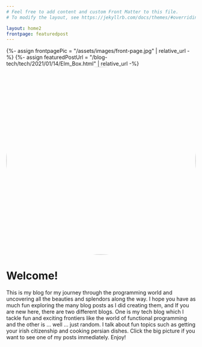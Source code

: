 ```yaml
---
# Feel free to add content and custom Front Matter to this file.
# To modify the layout, see https://jekyllrb.com/docs/themes/#overriding-theme-defaults

layout: home2
frontpage: featuredpost
---
```


{%- assign frontpagePic = "/assets/images/front-page.jpg" | relative_url -%}
{%- assign featuredPostUrl = "/blog-tech/tech/2021/01/14/Elm_Box.html" | relative_url -%}
<a href="{{featuredPostUrl}}"><img src="{{frontpagePic}}" style="border-radius:50%;object-fit:cover;display:block;margin-left:auto;margin-right:auto;width:100%" width=500 height=500></a>



<h1 class="front-page-header">Welcome!</h1>

This is my blog for my journey through the programming world and uncovering all the beauties and splendors along the way. I hope you have as much fun exploring the many blog posts as I did creating them, and If you are new here, there are two different blogs. One is my tech blog which I tackle fun and exciting frontiers like the world of functional programming and the other is ... well ... just random. I talk about fun topics such as getting your irish citizenship and cooking persian dishes. Click the big picture if you want to see one of my posts immediately. Enjoy!


<!-- <h2 class="featured-post-header">Featured post</h2>

{%- assign frontpage = "frontpage" -%}
<div class="front-page-image">
{%- assign displayOffset = 0 -%}
{%- assign displayLimit = 1 -%}
{%- assign sectionName = "featured-post" -%}
{% include feed.html %}
</div>


<p>Also, if you haven't, please subscribe to my RSS feed for updated posts.</p> -->







